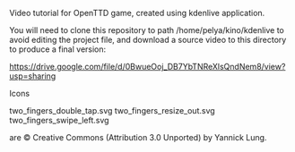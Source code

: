 Video tutorial for OpenTTD game, created using kdenlive application.

You will need to clone this repository to path /home/pelya/kino/kdenlive
to avoid editing the project file, and download a source video to this directory
to produce a final version:

https://drive.google.com/file/d/0BwueOoj_DB7YbTNReXlsQndNem8/view?usp=sharing


Icons

two_fingers_double_tap.svg
two_fingers_resize_out.svg
two_fingers_swipe_left.svg

are © Creative Commons (Attribution 3.0 Unported) by Yannick Lung.



